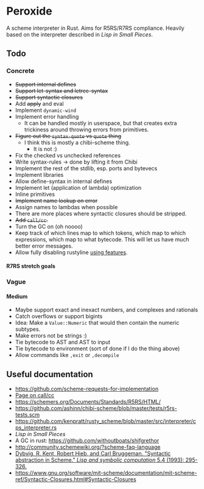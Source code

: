# Peroxide

A scheme interpreter in Rust. Aims for R5RS/R7RS compliance. Heavily based
on the interpreter described in _Lisp in Small Pieces_.


## Todo

### Concrete

* ~~Support internal defines~~
* ~~Support let-syntax and letrec-syntax~~
* ~~Support syntactic closures~~
* Add ~~apply~~ and eval
* Implement `dynamic-wind`
* Implement error handling
  * It can be handled mostly in userspace, but that creates
    extra trickiness around throwing errors from primitives.
* ~~Figure out the `syntax-quote` vs `quote` thing~~
  * I think this is mostly a chibi-scheme thing.
    * It is not :)
* Fix the checked vs unchecked references
* Write syntax-rules → done by lifting it from Chibi
* Implement the rest of the stdlib, esp. ports and bytevecs
* Implement libraries
* Allow define-syntax in internal defines
* Implement let (application of lambda) optimization
* Inline primitives
* ~~Implement name lookup on error~~
* Assign names to lambdas when possible
* There are more places where syntactic closures should be stripped.
* ~~Add `call/cc`.~~
* Turn the GC on (oh noooo)
* Keep track of which lines map to which tokens, which map to which
expressions, which map to what bytecode. This will let us have
much better error messages.
* Allow fully disabling rustyline [using features](
https://doc.rust-lang.org/cargo/reference/manifest.html#the-features-section).


#### R7RS stretch goals

### Vague

#### Medium

* Maybe support exact and inexact numbers, and complexes and rationals
 * Catch overflows or support bigints
 * Idea: Make a `Value::Numeric` that would then contain the numeric
   subtypes. 
* Make errors not be strings :)
* Tie bytecode to AST and AST to input
* Tie bytecode to environment (sort of done if I do the thing above)
* Allow commands like `,exit` or `,decompile`


## Useful documentation

* https://github.com/scheme-requests-for-implementation
* [Page on call/cc](http://www.madore.org/~david/computers/callcc.html#sec_whatis)
* https://schemers.org/Documents/Standards/R5RS/HTML/
* https://github.com/ashinn/chibi-scheme/blob/master/tests/r5rs-tests.scm
* https://github.com/kenpratt/rusty_scheme/blob/master/src/interpreter/cps_interpreter.rs
* _Lisp in Small Pieces_
* A GC in rust: https://github.com/withoutboats/shifgrethor
* http://community.schemewiki.org/?scheme-faq-language
* [Dybvig, R. Kent, Robert Hieb, and Carl Bruggeman. "Syntactic abstraction in Scheme."
_Lisp and symbolic computation_ 5.4 (1993): 295-326.
](https://www.cs.indiana.edu/~dyb/pubs/LaSC-5-4-pp295-326.pdf)
* https://www.gnu.org/software/mit-scheme/documentation/mit-scheme-ref/Syntactic-Closures.html#Syntactic-Closures
